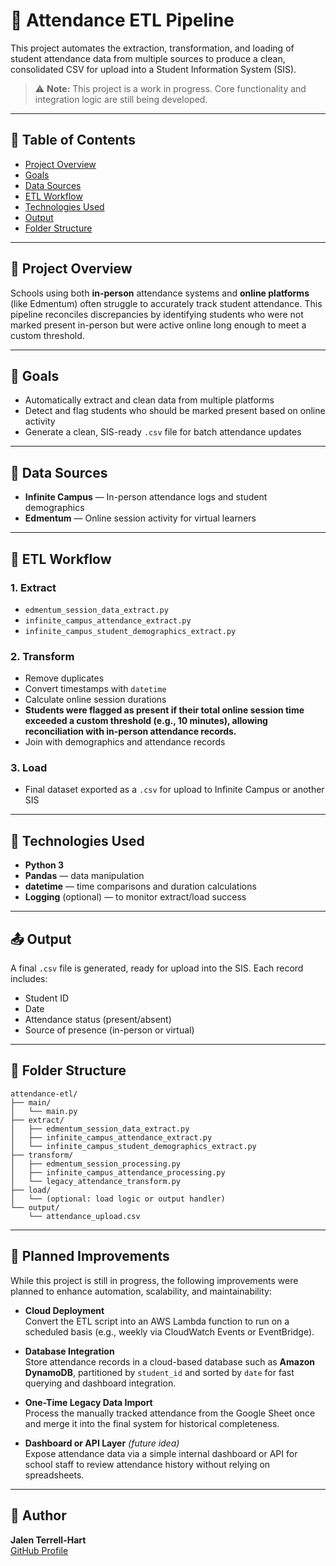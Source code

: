 # 🏫 Attendance ETL Pipeline

This project automates the extraction, transformation, and loading of student attendance data from multiple sources to produce a clean, consolidated CSV for upload into a Student Information System (SIS).

> ⚠️ **Note:** This project is a work in progress. Core functionality and integration logic are still being developed.

---

## 📑 Table of Contents
- [Project Overview](#project-overview)
- [Goals](#goals)
- [Data Sources](#data-sources)
- [ETL Workflow](#etl-workflow)
- [Technologies Used](#technologies-used)
- [Output](#output)
- [Folder Structure](#folder-structure)

---

## 📌 Project Overview

Schools using both **in-person** attendance systems and **online platforms** (like Edmentum) often struggle to accurately track student attendance. This pipeline reconciles discrepancies by identifying students who were not marked present in-person but were active online long enough to meet a custom threshold.

---

## 🎯 Goals

- Automatically extract and clean data from multiple platforms
- Detect and flag students who should be marked present based on online activity
- Generate a clean, SIS-ready `.csv` file for batch attendance updates

---

## 📂 Data Sources

- **Infinite Campus** — In-person attendance logs and student demographics  
- **Edmentum** — Online session activity for virtual learners

---

## 🔄 ETL Workflow

### 1. **Extract**
- `edmentum_session_data_extract.py`
- `infinite_campus_attendance_extract.py`
- `infinite_campus_student_demographics_extract.py`

### 2. **Transform**
- Remove duplicates
- Convert timestamps with `datetime`
- Calculate online session durations
- **Students were flagged as present if their total online session time exceeded a custom threshold (e.g., 10 minutes), allowing reconciliation with in-person attendance records.**
- Join with demographics and attendance records

### 3. **Load**
- Final dataset exported as a `.csv` for upload to Infinite Campus or another SIS

---

## 🧰 Technologies Used

- **Python 3**
- **Pandas** — data manipulation
- **datetime** — time comparisons and duration calculations
- **Logging** (optional) — to monitor extract/load success

---

## 📤 Output

A final `.csv` file is generated, ready for upload into the SIS. Each record includes:

- Student ID  
- Date  
- Attendance status (present/absent)  
- Source of presence (in-person or virtual)  

---

## 📁 Folder Structure

```
attendance-etl/
├── main/
│   └── main.py
├── extract/
│   ├── edmentum_session_data_extract.py
│   ├── infinite_campus_attendance_extract.py
│   └── infinite_campus_student_demographics_extract.py
├── transform/
│   ├── edmentum_session_processing.py
│   ├── infinite_campus_attendance_processing.py
│   └── legacy_attendance_transform.py
├── load/
│   └── (optional: load logic or output handler)
└── output/
    └── attendance_upload.csv
```

---

## 🚀 Planned Improvements

While this project is still in progress, the following improvements were planned to enhance automation, scalability, and maintainability:

- **Cloud Deployment**  
  Convert the ETL script into an AWS Lambda function to run on a scheduled basis (e.g., weekly via CloudWatch Events or EventBridge).

- **Database Integration**  
  Store attendance records in a cloud-based database such as **Amazon DynamoDB**, partitioned by `student_id` and sorted by `date` for fast querying and dashboard integration.

- **One-Time Legacy Data Import**  
  Process the manually tracked attendance from the Google Sheet once and merge it into the final system for historical completeness.

- **Dashboard or API Layer** *(future idea)*  
  Expose attendance data via a simple internal dashboard or API for school staff to review attendance history without relying on spreadsheets.



---

## 👤 Author

**Jalen Terrell-Hart**  
[GitHub Profile](https://github.com/Jalenhart4)
